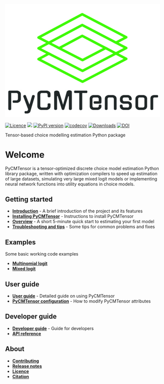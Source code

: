 ![PyCMTensor](assets/img/logo.jpg)

[![Licence](https://img.shields.io/badge/Licence-MIT-blue)](about/licence.md)
![](https://img.shields.io/pypi/pyversions/pycmtensor) 
[![PyPI version](https://badge.fury.io/py/pycmtensor.svg)](https://badge.fury.io/py/pycmtensor) 
[![codecov](https://codecov.io/gh/mwong009/pycmtensor/branch/master/graph/badge.svg?token=LFwgggDyjS)](https://codecov.io/gh/mwong009/pycmtensor) 
[![Downloads](https://static.pepy.tech/personalized-badge/pycmtensor?period=month&units=international_system&left_color=grey&right_color=orange&left_text=downloads/month)](https://pepy.tech/project/pycmtensor) 
[![DOI](https://zenodo.org/badge/460802394.svg)](https://zenodo.org/badge/latestdoi/460802394)

Tensor-based choice modelling estimation Python package

# Welcome

PyCMTensor is a tensor-optimized discrete choice model estimation Python library 
package, written with optimization compilers to speed up estimation of large datasets, 
simulating very large mixed logit models or implementing neural network functions into 
utility equations in choice models.

## Getting started

* [**Introduction**](getting_started/index.md) - A brief introduction of the project and its features
* [**Installing PyCMTensor**](getting_started/installation.md) - Instructions to install PyCMTensor
* [**Overview**](getting_started/overview.md) - A short 5-minute quick start to estimating your first model
* [**Troubleshooting and tips**](getting_started/troubleshooting.md) - Some tips for common problems and fixes

## Examples

Some basic working code examples

* [**Multinomial logit**](examples.md#multinomial-logit)
* [**Mixed logit**](examples.md#mixed-logit)

## User guide

* [**User guide**](user_guide/index.md) - Detailed guide on using PyCMTensor
* [**PyCMTensor configuration**](user_guide/configuration.md) - How to modify PyCMTensor attributes

## Developer guide

* [**Developer guide**](developer_guide/index.md) - Guide for developers
* [**API reference**](developer_guide/api/index.md)

## About

* [**Contributing**](about/contributing.md)
* [**Release notes**](about/release_notes.md)
* [**Licence**](about/licence.md)
* [**Citation**](about/citation.md)

